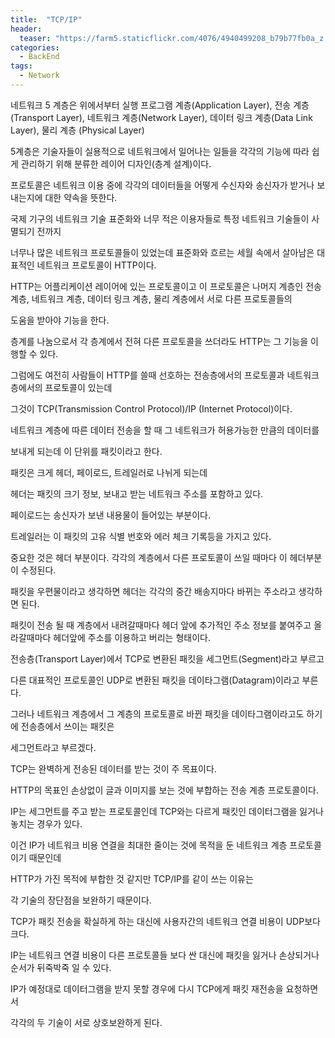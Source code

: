 ```yaml
---
title:  "TCP/IP"
header:
  teaser: "https://farm5.staticflickr.com/4076/4940499208_b79b77fb0a_z.jpg"
categories: 
  - BackEnd
tags:
  - Network
---
```

네트워크 5 계층은 위에서부터 실행 프로그램 계층(Application Layer), 전송 계층(Transport Layer), 네트워크 계층(Network Layer), 데이터 링크 계층(Data Link Layer), 물리 계층 (Physical Layer)

5계층은 기술자들이 실용적으로 네트워크에서 일어나는 일들을 각각의 기능에 따라 쉽게 관리하기 위해 분류한 레이어 디자인(층계 설계)이다.

프로토콜은 네트워크 이용 중에 각각의 데이터들을 어떻게 수신자와 송신자가 받거나 보내는지에 대한 약속을 뜻한다.

국제 기구의 네트워크 기술 표준화와 너무 적은 이용자들로 특정 네트워크 기술들이 사멸되기 전까지 

너무나 많은 네트워크 프로토콜들이 있었는데 표준화와 흐르는 세월 속에서 살아남은 대표적인 네트워크 프로토콜이 HTTP이다.

HTTP는 어플리케이션 레이어에 있는 프로토콜이고 이 프로토콜은 나머지 계층인 전송 계층, 네트워크 계층, 데이터 링크 계층, 물리 계층에서 서로 다른 프로토콜들의

도움을 받아야 기능을 한다.

층계를 나눔으로서 각 층계에서 전혀 다른 프로토콜을 쓰더라도 HTTP는 그 기능을 이행할 수 있다.

그럼에도 여전히 사람들이 HTTP를 쓸때 선호하는 전송층에서의 프로토콜과 네트워크 층에서의 프로토콜이 있는데

그것이 TCP(Transmission Control Protocol)/IP (Internet Protocol)이다.

네트워크 계층에 따른 데이터 전송을 할 때 그 네트워크가 허용가능한 만큼의 데이터를

보내게 되는데 이 단위를 패킷이라고 한다.

패킷은 크게 헤더, 페이로드, 트레일러로 나뉘게 되는데

헤더는 패킷의 크기 정보, 보내고 받는 네트워크 주소를 포함하고 있다.

페이로드는 송신자가 보낸 내용물이 들어있는 부분이다.

트레일러는 이 패킷의 고유 식별 번호와 에러 체크 기록등을 가지고 있다.

중요한 것은 헤더 부분이다. 각각의 계층에서 다른 프로토콜이 쓰일 때마다 이 헤더부분이 수정된다.

패킷을 우편물이라고 생각하면 헤더는 각각의 중간 배송지마다 바뀌는 주소라고 생각하면 된다.

패킷이 전송 될 때 계층에서 내려갈때마다 헤더 앞에 추가적인 주소 정보를 붙여주고 올라갈때마다 헤더앞에 주소를 이용하고 버리는 형태이다.

전송층(Transport Layer)에서 TCP로 변환된 패킷을 세그먼트(Segment)라고 부르고

다른 대표적인 프로토콜인 UDP로 변환된 패킷을 데이타그램(Datagram)이라고 부른다.

그러나 네트워크 계층에서 그 계층의 프로토콜로 바뀐 패킷을 데이타그램이라고도 하기에 전송층에서 쓰이는 패킷은

세그먼트라고 부르겠다.

TCP는 완벽하게 전송된 데이터를 받는 것이 주 목표이다.

HTTP의 목표인 손상없이 글과 이미지를 보는 것에 부합하는 전송 계층 프로토콜이다.

IP는 세그먼트를 주고 받는 프로토콜인데 TCP와는 다르게 패킷인 데이터그램을 잃거나 놓치는 경우가 있다.

이건 IP가 네트워크 비용 연결을 최대한 줄이는 것에 목적을 둔 네트워크 계층 프로토콜이기 때문인데

HTTP가 가진 목적에 부합한 것 같지만 TCP/IP를 같이 쓰는 이유는

각 기술의 장단점을 보완하기 때문이다.

TCP가 패킷 전송을 확실하게 하는 대신에 사용자간의 네트워크 연결 비용이 UDP보다 크다.

IP는 네트워크 연결 비용이 다른 프로토콜들 보다 싼 대신에 패킷을 잃거나 손상되거나 순서가 뒤죽박죽 일 수 있다.

IP가 예정대로 데이터그램을 받지 못할 경우에 다시 TCP에게 패킷 재전송을 요청하면서

각각의 두 기술이 서로 상호보완하게 된다.

